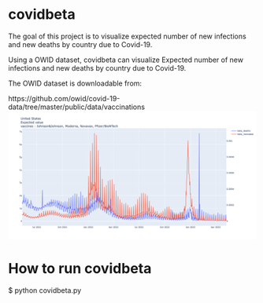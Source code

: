 # covidbeta

<p>The goal of this project is to visualize expected number of new infections and new deaths by country due to Covid-19.</p>
<p>Using a OWID dataset, covidbeta can visualize Expected number of new infections and new deaths by country due to Covid-19.</p>
The OWID dataset is downloadable from:</p>
https://github.com/owid/covid-19-data/tree/master/public/data/vaccinations

<img src="https://github.com/yugo-Ishihara/covidbeta/blob/main/covidbeta_usa3.png">

<h1>
  How to run covidbeta
</h1>
$ python covidbeta.py <br>
